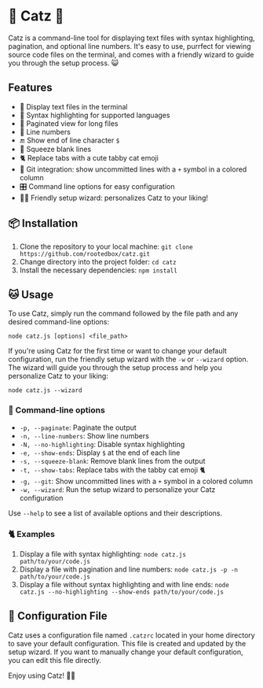 # 🐾 Catz 🐾

Catz is a command-line tool for displaying text files with syntax highlighting, pagination, and optional line numbers. It's easy to use, purrfect for viewing source code files on the terminal, and comes with a friendly wizard to guide you through the setup process. 😺

## Features

- 📄 Display text files in the terminal
- 🎨 Syntax highlighting for supported languages
- 📑 Paginated view for long files
- 🔢 Line numbers
- 🔚 Show end of line character `$`
- 💨 Squeeze blank lines
- 🐈 Replace tabs with a cute tabby cat emoji
- 🌟 Git integration: show uncommitted lines with a `+` symbol in a colored column
- 🎛️ Command line options for easy configuration
- 🧙‍♂️ Friendly setup wizard: personalizes Catz to your liking!

## 📦 Installation

1. Clone the repository to your local machine: `git clone https://github.com/rootedbox/catz.git`
2. Change directory into the project folder: `cd catz`
3. Install the necessary dependencies: `npm install`

## 🐱 Usage

To use Catz, simply run the command followed by the file path and any desired command-line options:

`node catz.js [options] <file_path>`

If you're using Catz for the first time or want to change your default configuration, run the friendly setup wizard with the `-w` or `--wizard` option. The wizard will guide you through the setup process and help you personalize Catz to your liking:

`node catz.js --wizard`

### 📝 Command-line options

- `-p, --paginate`: Paginate the output
- `-n, --line-numbers`: Show line numbers
- `-N, --no-highlighting`: Disable syntax highlighting
- `-e, --show-ends`: Display `$` at the end of each line
- `-s, --squeeze-blank`: Remove blank lines from the output
- `-t, --show-tabs`: Replace tabs with the tabby cat emoji 🐈
- `-g, --git`: Show uncommitted lines with a `+` symbol in a colored column
- `-w, --wizard`: Run the setup wizard to personalize your Catz configuration

Use `--help` to see a list of available options and their descriptions.

### 🐈 Examples

1. Display a file with syntax highlighting: `node catz.js path/to/your/code.js`
2. Display a file with pagination and line numbers: `node catz.js -p -n path/to/your/code.js`
3. Display a file without syntax highlighting and with line ends: `node catz.js --no-highlighting --show-ends path/to/your/code.js`

## 📖 Configuration File

Catz uses a configuration file named `.catzrc` located in your home directory to save your default configuration. This file is created and updated by the setup wizard. If you want to manually change your default configuration, you can edit this file directly.

Enjoy using Catz! 🐾😸
